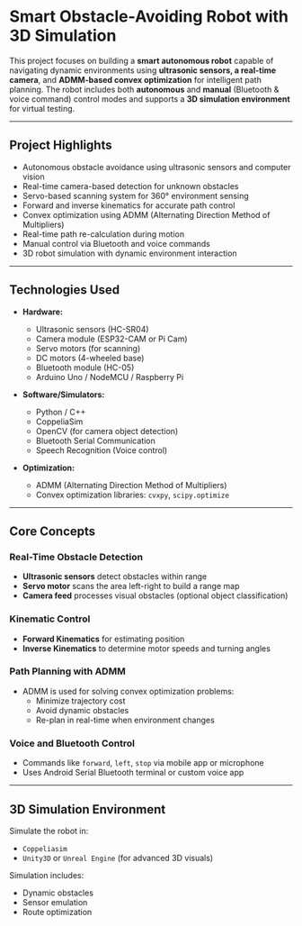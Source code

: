#  Smart Obstacle-Avoiding Robot with 3D Simulation

This project focuses on building a **smart autonomous robot** capable of navigating dynamic environments using **ultrasonic sensors, a real-time camera**, and **ADMM-based convex optimization** for intelligent path planning. The robot includes both **autonomous** and **manual** (Bluetooth & voice command) control modes and supports a **3D simulation environment** for virtual testing.

---

##  Project Highlights

-  Autonomous obstacle avoidance using ultrasonic sensors and computer vision
-  Real-time camera-based detection for unknown obstacles
-  Servo-based scanning system for 360° environment sensing
-  Forward and inverse kinematics for accurate path control
-  Convex optimization using ADMM (Alternating Direction Method of Multipliers)
-  Real-time path re-calculation during motion
-  Manual control via Bluetooth and voice commands
-  3D robot simulation with dynamic environment interaction

---

##  Technologies Used

- **Hardware:**
  - Ultrasonic sensors (HC-SR04)
  - Camera module (ESP32-CAM or Pi Cam)
  - Servo motors (for scanning)
  - DC motors (4-wheeled base)
  - Bluetooth module (HC-05)
  - Arduino Uno / NodeMCU / Raspberry Pi

- **Software/Simulators:**
  - Python / C++
  - CoppeliaSim
  - OpenCV (for camera object detection)
  - Bluetooth Serial Communication
  - Speech Recognition (Voice control)

- **Optimization:**
  - ADMM (Alternating Direction Method of Multipliers)
  - Convex optimization libraries: `cvxpy`, `scipy.optimize`

---

##  Core Concepts

###  Real-Time Obstacle Detection
- **Ultrasonic sensors** detect obstacles within range
- **Servo motor** scans the area left-right to build a range map
- **Camera feed** processes visual obstacles (optional object classification)

###  Kinematic Control
- **Forward Kinematics** for estimating position
- **Inverse Kinematics** to determine motor speeds and turning angles

###  Path Planning with ADMM
- ADMM is used for solving convex optimization problems:
  - Minimize trajectory cost
  - Avoid dynamic obstacles
  - Re-plan in real-time when environment changes

###  Voice and Bluetooth Control
- Commands like `forward`, `left`, `stop` via mobile app or microphone
- Uses Android Serial Bluetooth terminal or custom voice app

---

##  3D Simulation Environment

Simulate the robot in:
- `Coppeliasim`
- `Unity3D` or `Unreal Engine` (for advanced 3D visuals)

Simulation includes:
- Dynamic obstacles
- Sensor emulation
- Route optimization


